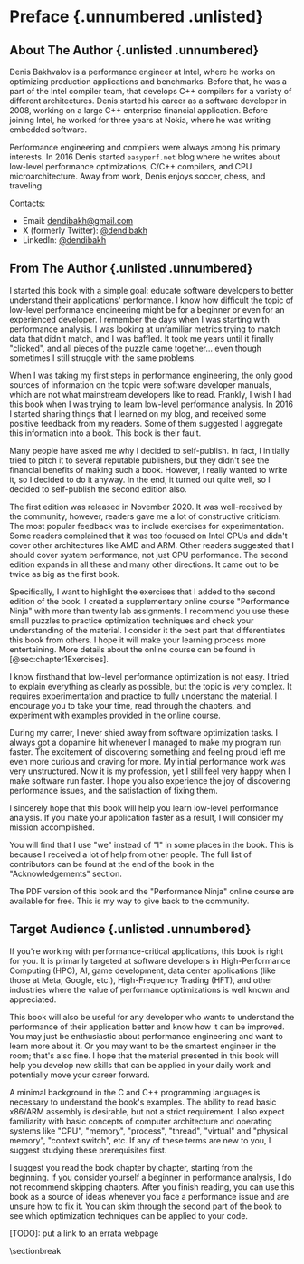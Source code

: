 # Preface {.unnumbered .unlisted}

## About The Author {.unlisted .unnumbered}

Denis Bakhvalov is a performance engineer at Intel, where he works on optimizing production applications and benchmarks. Before that, he was a part of the Intel compiler team, that develops C++ compilers for a variety of different architectures. Denis started his career as a software developer in 2008, working on a large C++ enterprise financial application. Before joining Intel, he worked for three years at Nokia, where he was writing embedded software.

Performance engineering and compilers were always among his primary interests. In 2016 Denis started `easyperf.net` blog where he writes about low-level performance optimizations, C/C++ compilers, and CPU microarchitecture. Away from work, Denis enjoys soccer, chess, and traveling.

Contacts:

* Email: dendibakh@gmail.com
* X (formerly Twitter): [\@dendibakh](https://x.com/dendibakh)
* LinkedIn: [\@dendibakh](https://www.linkedin.com/in/dendibakh/)

## From The Author {.unlisted .unnumbered}

I started this book with a simple goal: educate software developers to better understand their applications' performance. I know how difficult the topic of low-level performance engineering might be for a beginner or even for an experienced developer. I remember the days when I was starting with performance analysis. I was looking at unfamiliar metrics trying to match data that didn't match, and I was baffled. It took me years until it finally "clicked", and all pieces of the puzzle came together... even though sometimes I still struggle with the same problems.

When I was taking my first steps in performance engineering, the only good sources of information on the topic were software developer manuals, which are not what mainstream developers like to read. Frankly, I wish I had this book when I was trying to learn low-level performance analysis. In 2016 I started sharing things that I learned on my blog, and received some positive feedback from my readers. Some of them suggested I aggregate this information into a book. This book is their fault.

Many people have asked me why I decided to self-publish. In fact, I initially tried to pitch it to several reputable publishers, but they didn't see the financial benefits of making such a book. However, I really wanted to write it, so I decided to do it anyway. In the end, it turned out quite well, so I decided to self-publish the second edition also.

The first edition was released in November 2020. It was well-received by the community, however, readers gave me a lot of constructive criticism. The most popular feedback was to include exercises for experimentation. Some readers complained that it was too focused on Intel CPUs and didn't cover other architectures like AMD and ARM. Other readers suggested that I should cover system performance, not just CPU performance. The second edition expands in all these and many other directions. It came out to be twice as big as the first book.

Specifically, I want to highlight the exercises that I added to the second edition of the book. I created a supplementary online course "Performance Ninja" with more than twenty lab assignments. I recommend you use these small puzzles to practice optimization techniques and check your understanding of the material. I consider it the best part that differentiates this book from others. I hope it will make your learning process more entertaining. More details about the online course can be found in [@sec:chapter1Exercises].

I know firsthand that low-level performance optimization is not easy. I tried to explain everything as clearly as possible, but the topic is very complex. It requires experimentation and practice to fully understand the material. I encourage you to take your time, read through the chapters, and experiment with examples provided in the online course.

During my carrer, I never shied away from software optimization tasks. I always got a dopamine hit whenever I managed to make my program run faster. The excitement of discovering something and feeling proud left me even more curious and craving for more. My initial performance work was very unstructured. Now it is my profession, yet I still feel very happy when I make software run faster. I hope you also experience the joy of discovering performance issues, and the satisfaction of fixing them.

I sincerely hope that this book will help you learn low-level performance analysis. If you make your application faster as a result, I will consider my mission accomplished.

You will find that I use "we" instead of "I" in some places in the book. This is because I received a lot of help from other people. The full list of contributors can be found at the end of the book in the "Acknowledgements" section.

The PDF version of this book and the "Performance Ninja" online course are available for free. This is my way to give back to the community.

## Target Audience {.unlisted .unnumbered}

If you're working with performance-critical applications, this book is right for you. It is primarily targeted at software developers in High-Performance Computing (HPC), AI, game development, data center applications (like those at Meta, Google, etc.), High-Frequency Trading (HFT), and other industries where the value of performance optimizations is well known and appreciated.

This book will also be useful for any developer who wants to understand the performance of their application better and know how it can be improved. You may just be enthusiastic about performance engineering and want to learn more about it. Or you may want to be the smartest engineer in the room; that's also fine. I hope that the material presented in this book will help you develop new skills that can be applied in your daily work and potentially move your career forward.

A minimal background in the C and C++ programming languages is necessary to understand the book's examples. The ability to read basic x86/ARM assembly is desirable, but not a strict requirement. I also expect familiarity with basic concepts of computer architecture and operating systems like "CPU", "memory", "process", "thread", "virtual" and "physical memory", "context switch", etc. If any of these terms are new to you, I suggest studying these prerequisites first.

I suggest you read the book chapter by chapter, starting from the beginning. If you consider yourself a beginner in performance analysis, I do not recommend skipping chapters. After you finish reading, you can use this book as a source of ideas whenever you face a performance issue and are unsure how to fix it. You can skim through the second part of the book to see which optimization techniques can be applied to your code.

[TODO]: put a link to an errata webpage

\sectionbreak
